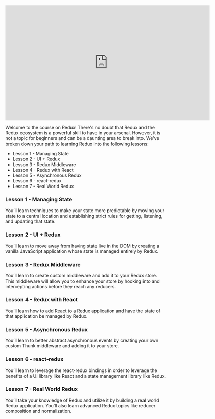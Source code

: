 <iframe allowfullscreen="1" allow="accelerometer; autoplay; encrypted-media; gyroscope; picture-in-picture" title="YouTube video player" src="https://www.youtube.com/embed/zSHjvdQ7nZ8?showinfo=0&amp;rel=0&amp;autohide=1&amp;vq=hd720&amp;hl=en-us&amp;cc_load_policy=0&amp;enablejsapi=1&amp;origin=https%3A%2F%2Fclassroom.udacity.com&amp;widgetid=3" id="widget4" width="640" height="360" frameborder="0"></iframe>



Welcome to the course on Redux! There's no doubt that Redux and the Redux  ecosystem is a powerful skill to have in your arsenal. However, it is  not a topic for beginners and can be a daunting area to break into.  We've broken down your path to learning Redux into the following  lessons:

- Lesson 1 - Managing State
- Lesson 2 - UI + Redux
- Lesson 3 - Redux Middleware
- Lesson 4 - Redux with React
- Lesson 5 - Asynchronous Redux
- Lesson 6 - react-redux
- Lesson 7 - Real World Redux

### Lesson 1 - Managing State

You’ll learn techniques to make your state more predictable by moving your state to a central location and establishing strict rules for  getting, listening, and updating that state.

### Lesson 2 - UI + Redux

You’ll learn to move away from having state live in the DOM by  creating a vanilla JavaScript application whose state is managed  entirely by Redux.

### Lesson 3 - Redux Middleware

You’ll learn to create custom middleware and add it to your Redux  store. This middleware will allow you to enhance your store by hooking  into and intercepting actions before they reach any reducers.

### Lesson 4 - Redux with React

You’ll learn how to add React to a Redux application and have the state of that application be managed by Redux.

### Lesson 5 - Asynchronous Redux

You’ll learn to better abstract asynchronous events by creating your own custom Thunk middleware and adding it to your store.

### Lesson 6 - react-redux

You’ll learn to leverage the react-redux bindings in order to  leverage the benefits of a UI library like React and a state management  library like Redux.

### Lesson 7 - Real World Redux

You’ll take your knowledge of Redux and utilize it by building a real world Redux application. You’ll also learn advanced Redux topics like  reducer composition and normalization.
